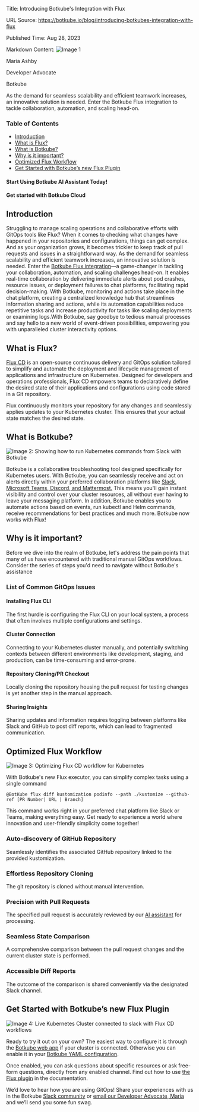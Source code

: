 Title: Introducing Botkube's Integration with Flux

URL Source: https://botkube.io/blog/introducing-botkubes-integration-with-flux

Published Time: Aug 28, 2023

Markdown Content:
![Image 1](https://assets-global.website-files.com/634fabb21508d6c9db9bc46f/6408ed63e5b48fed17e54625_SE6Pjp9PW9TaOwePHJXRaxaLQgYdT2HX_5PYASmvIx8.jpeg)

Maria Ashby

Developer Advocate

Botkube

As the demand for seamless scalability and efficient teamwork increases, an innovative solution is needed. Enter the Botkube Flux integration to tackle collaboration, automation, and scaling head-on.

### Table of Contents

*   [Introduction](#introduction)
*   [What is Flux?](#what-is-flux-)
*   [What is Botkube?](#what-is-botkube-)
*   [Why is it important?](#why-is-it-important-)
*   [Optimized Flux Workflow](#optimized-flux-workflow)
*   [Get Started with Botkube’s new Flux Plugin](#get-started-with-botkube-s-new-flux-plugin)

#### Start Using Botkube AI Assistant Today!

#### Get started with Botkube Cloud

Introduction
------------

Struggling to manage scaling operations and collaborative efforts with GitOps tools like Flux? When it comes to checking what changes have happened in your repositories and configurations, things can get complex. And as your organization grows, it becomes trickier to keep track of pull requests and issues in a straightforward way. As the demand for seamless scalability and efficient teamwork increases, an innovative solution is needed. Enter the [Botkube Flux integration](https://botkube.io/integration/botkube-flux-kubernetes-integration)—a game-changer in tackling your collaboration, automation, and scaling challenges head-on. It enables real-time collaboration by delivering immediate alerts about pod crashes, resource issues, or deployment failures to chat platforms, facilitating rapid decision-making. With Botkube, monitoring and actions take place in the chat platform, creating a centralized knowledge hub that streamlines information sharing and actions, while its automation capabilities reduce repetitive tasks and increase productivity for tasks like scaling deployments or examining logs.With Botkube, say goodbye to tedious manual processes and say hello to a new world of event-driven possibilities, empowering you with unparalleled cluster interactivity options.

What is Flux?
-------------

[Flux CD](https://fluxcd.io/) is an open-source continuous delivery and GitOps solution tailored to simplify and automate the deployment and lifecycle management of applications and infrastructure on Kubernetes. Designed for developers and operations professionals, Flux CD empowers teams to declaratively define the desired state of their applications and configurations using code stored in a Git repository.

Flux continuously monitors your repository for any changes and seamlessly applies updates to your Kubernetes cluster. This ensures that your actual state matches the desired state.

What is Botkube?
----------------

![Image 2: Showing how to run Kubernetes commands from Slack with Botkube](https://assets-global.website-files.com/634fabb21508d6c9db9bc46f/64b96a341b5ccb59ffb87637_act-on-events.gif)

Botkube is a collaborative troubleshooting tool designed specifically for Kubernetes users. With Botkube, you can seamlessly receive and act on alerts directly within your preferred collaboration platforms like [Slack, Microsoft Teams, Discord, and Mattermost.](https://botkube.io/integrations) This means you'll gain instant visibility and control over your cluster resources, all without ever having to leave your messaging platform. In addition, Botkube enables you to automate actions based on events, run kubectl and Helm commands, receive recommendations for best practices and much more. Botkube now works with Flux!

Why is it important?
--------------------

Before we dive into the realm of Botkube, let's address the pain points that many of us have encountered with traditional manual GitOps workflows. Consider the series of steps you'd need to navigate without Botkube's assistance

### List of Common GitOps Issues

#### Installing Flux CLI

The first hurdle is configuring the Flux CLI on your local system, a process that often involves multiple configurations and settings.

#### Cluster Connection

Connecting to your Kubernetes cluster manually, and potentially switching contexts between different environments like development, staging, and production, can be time-consuming and error-prone.

#### Repository Cloning/PR Checkout

Locally cloning the repository housing the pull request for testing changes is yet another step in the manual approach.

#### Sharing Insights

Sharing updates and information requires toggling between platforms like Slack and GitHub to post diff reports, which can lead to fragmented communication.

Optimized Flux Workflow
-----------------------

![Image 3: Optimizing Flux CD workflow for Kubernetes](https://assets-global.website-files.com/634fabb21508d6c9db9bc46f/64e694bca6bd600e8a7e88dd_flux-diff-1.gif)

With Botkube's new Flux executor, you can simplify complex tasks using a single command

    @BotKube flux diff kustomization podinfo --path ./kustomize --github-ref [PR Number| URL | Branch]
    

This command works right in your preferred chat platform like Slack or Teams, making everything easy. Get ready to experience a world where innovation and user-friendly simplicity come together!

### Auto-discovery of GitHub Repository

Seamlessly identifies the associated GitHub repository linked to the provided kustomization.

### Effortless Repository Cloning

The git repository is cloned without manual intervention.

### Precision with Pull Requests

The specified pull request is accurately reviewed by our [AI assistant](https://botkube.io/integration/chatgpt-botkube-kubernetes-integration) for processing.

### Seamless State Comparison

A comprehensive comparison between the pull request changes and the current cluster state is performed.

### Accessible Diff Reports

The outcome of the comparison is shared conveniently via the designated Slack channel.

Get Started with Botkube’s new Flux Plugin
------------------------------------------

![Image 4: Live Kubernetes Cluster connected to slack with Flux CD workflows](https://assets-global.website-files.com/634fabb21508d6c9db9bc46f/64ecb79001bc7e01e2c88804_flux-interactivity.gif)

Ready to try it out on your own? The easiest way to configure it is through the [Botkube web app](https://app.botkube.io/) if your cluster is connected. Otherwise you can enable it in your [Botkube YAML configuration](https://docs.botkube.io/configuration/executor/flux).

Once enabled, you can ask questions about specific resources or ask free-form questions, directly from any enabled channel. Find out how to use [the Flux plugin](https://docs.botkube.io/usage/executor/flux) in the documentation.

We’d love to hear how you are using GitOps! Share your experiences with us in the Botkube [Slack community](https://join.botkube.io/) or [email our Developer Advocate, Maria](mailto:maria@kubeshop.io) and we’ll send you some fun swag.
